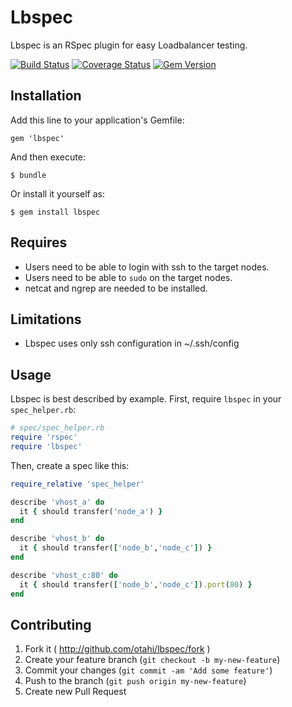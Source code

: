 # Lbspec

Lbspec is an RSpec plugin for easy Loadbalancer testing.

[![Build Status](https://travis-ci.org/otahi/lbspec.png?branch=master)](https://travis-ci.org/otahi/lbspec)
[![Coverage Status](https://coveralls.io/repos/otahi/lbspec/badge.png?branch=master)](https://coveralls.io/r/otahi/lbspec?branch=master)
[![Gem Version](https://badge.fury.io/rb/lbspec.png)](http://badge.fury.io/rb/lbspec)
## Installation

Add this line to your application's Gemfile:

    gem 'lbspec'

And then execute:

    $ bundle

Or install it yourself as:

    $ gem install lbspec

## Requires
* Users need to be able to login with ssh to the target nodes.
* Users need to be able to `sudo` on the target nodes.
* netcat and ngrep are needed to be installed.

## Limitations
* Lbspec uses only ssh configuration in ~/.ssh/config

## Usage

Lbspec is best described by example. First, require `lbspec` in your `spec_helper.rb`:

```ruby
# spec/spec_helper.rb
require 'rspec'
require 'lbspec'
```

Then, create a spec like this:

```ruby
require_relative 'spec_helper'

describe 'vhost_a' do
  it { should transfer('node_a') }
end

describe 'vhost_b' do
  it { should transfer(['node_b','node_c']) }
end

describe 'vhost_c:80' do
  it { should transfer(['node_b','node_c']).port(80) }
end

```

## Contributing

1. Fork it ( http://github.com/otahi/lbspec/fork )
2. Create your feature branch (`git checkout -b my-new-feature`)
3. Commit your changes (`git commit -am 'Add some feature'`)
4. Push to the branch (`git push origin my-new-feature`)
5. Create new Pull Request
